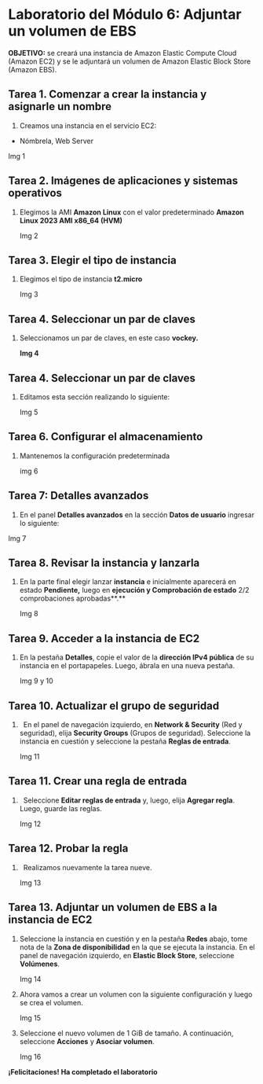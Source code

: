 ﻿# **Laboratorio del Módulo 6: Adjuntar un volumen de EBS**
**OBJETIVO:** se creará una instancia de Amazon Elastic Compute Cloud (Amazon EC2) y se le adjuntará un volumen de Amazon Elastic Block Store (Amazon EBS).
## **Tarea 1. Comenzar a crear la instancia y asignarle un nombre**
1. Creamos una instancia en el servicio EC2:
- Nómbrela, Web Server

Img 1
## **Tarea 2. Imágenes de aplicaciones y sistemas operativos**
1. Elegimos la AMI **Amazon Linux** con el valor predeterminado **Amazon Linux 2023 AMI x86\_64 (HVM)**

   Img 2
## **Tarea 3. Elegir el tipo de instancia**
1. Elegimos el tipo de instancia **t2.micro**

   Img 3
## **Tarea 4. Seleccionar un par de claves**
1. Seleccionamos un par de claves, en este caso **vockey.**

   **Img 4**
## **Tarea 4. Seleccionar un par de claves**
1. Editamos esta sección realizando lo siguiente:

   Img 5
## **Tarea 6. Configurar el almacenamiento**
1. Mantenemos la configuración predeterminada

   img 6
## **Tarea 7: Detalles avanzados**
1. En el panel **Detalles avanzados** en la sección **Datos de usuario** ingresar lo siguiente:

Img 7
## **Tarea 8. Revisar la instancia y lanzarla**
1. En la parte final elegir lanzar **instancia** e inicialmente aparecerá en estado **Pendiente,** luego en **ejecución y Comprobación de estado** 2/2 comprobaciones aprobadas**.** 

   Img 8
## **Tarea 9. Acceder a la instancia de EC2**
1. En la pestaña **Detalles**, copie el valor de la **dirección IPv4 pública** de su instancia en el portapapeles. Luego, ábrala en una nueva pestaña.

   Img 9 y 10
## **Tarea 10. Actualizar el grupo de seguridad**
1. ` `En el panel de navegación izquierdo, en **Network & Security** (Red y seguridad), elija **Security Groups** (Grupos de seguridad). Seleccione la instancia en cuestión y seleccione la pestaña **Reglas de entrada**.

   Img 11
## **Tarea 11. Crear una regla de entrada**
1. ` `Seleccione **Editar reglas de entrada** y, luego, elija **Agregar regla**. Luego, guarde las reglas.

   Img 12
## **Tarea 12. Probar la regla**
1. ` `Realizamos nuevamente la tarea nueve.

   Img 13
## **Tarea 13. Adjuntar un volumen de EBS a la instancia de EC2**
1. Seleccione la instancia en cuestión y en la pestaña **Redes** abajo, tome nota de la **Zona de disponibilidad** en la que se ejecuta la instancia. En el panel de navegación izquierdo, en **Elastic Block Store**, seleccione **Volúmenes**.

   Img 14

1. Ahora vamos a crear un volumen con la siguiente configuración y luego se crea el volumen.

   Img 15

1. Seleccione el nuevo volumen de 1 GiB de tamaño. A continuación, seleccione **Acciones** y **Asociar volumen**.

   Img 16

**¡Felicitaciones! Ha completado el laboratorio**

